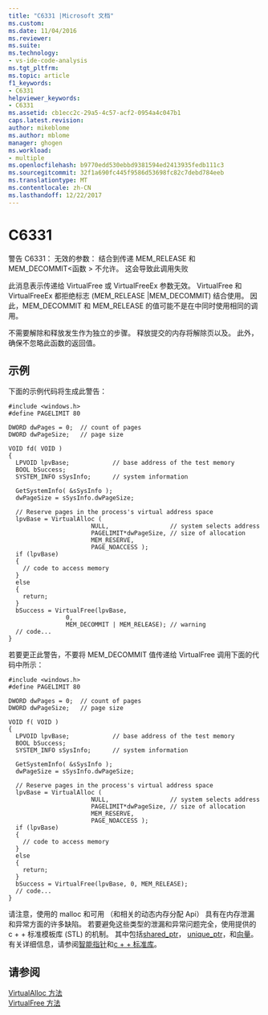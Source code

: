 ```yaml
---
title: "C6331 |Microsoft 文档"
ms.custom: 
ms.date: 11/04/2016
ms.reviewer: 
ms.suite: 
ms.technology:
- vs-ide-code-analysis
ms.tgt_pltfrm: 
ms.topic: article
f1_keywords:
- C6331
helpviewer_keywords:
- C6331
ms.assetid: cb1ecc2c-29a5-4c57-acf2-0954a4c047b1
caps.latest.revision: 
author: mikeblome
ms.author: mblome
manager: ghogen
ms.workload:
- multiple
ms.openlocfilehash: b9770edd530ebbd9381594ed2413935fedb111c3
ms.sourcegitcommit: 32f1a690fc445f9586d53698fc82c7debd784eeb
ms.translationtype: MT
ms.contentlocale: zh-CN
ms.lasthandoff: 12/22/2017
---
```

# <a name="c6331"></a>C6331
警告 C6331： 无效的参数： 结合到传递 MEM_RELEASE 和 MEM_DECOMMIT\<函数 > 不允许。 这会导致此调用失败  
  
 此消息表示传递给 VirtualFree 或 VirtualFreeEx 参数无效。 VirtualFree 和 VirtualFreeEx 都拒绝标志 (MEM_RELEASE &#124;MEM_DECOMMIT) 结合使用。 因此，MEM_DECOMMIT 和 MEM_RELEASE 的值可能不是在中同时使用相同的调用。  
  
 不需要解除和释放发生作为独立的步骤。 释放提交的内存将解除页以及。 此外，确保不忽略此函数的返回值。  
  
## <a name="example"></a>示例  
 下面的示例代码将生成此警告：  
  
```  
#include <windows.h>  
#define PAGELIMIT 80  
  
DWORD dwPages = 0;  // count of pages   
DWORD dwPageSize;   // page size   
  
VOID fd( VOID )  
{  
  LPVOID lpvBase;            // base address of the test memory  
  BOOL bSuccess;             
  SYSTEM_INFO sSysInfo;      // system information  
  
  GetSystemInfo( &sSysInfo );    
  dwPageSize = sSysInfo.dwPageSize;  
  
  // Reserve pages in the process's virtual address space  
  lpvBase = VirtualAlloc (  
                       NULL,                 // system selects address  
                       PAGELIMIT*dwPageSize, // size of allocation  
                       MEM_RESERVE,          
                       PAGE_NOACCESS );       
  if (lpvBase)  
  {  
    // code to access memory   
  }  
  else  
  {  
    return;  
  }  
  bSuccess = VirtualFree(lpvBase,              
                0,  
                MEM_DECOMMIT | MEM_RELEASE); // warning   
  // code...  
}  
```  
  
 若要更正此警告，不要将 MEM_DECOMMIT 值传递给 VirtualFree 调用下面的代码中所示：  
  
```  
#include <windows.h>  
#define PAGELIMIT 80  
  
DWORD dwPages = 0;  // count of pages   
DWORD dwPageSize;   // page size   
  
VOID f( VOID )  
{  
  LPVOID lpvBase;            // base address of the test memory  
  BOOL bSuccess;             
  SYSTEM_INFO sSysInfo;      // system information  
  
  GetSystemInfo( &sSysInfo );    
  dwPageSize = sSysInfo.dwPageSize;  
  
  // Reserve pages in the process's virtual address space  
  lpvBase = VirtualAlloc (  
                       NULL,                 // system selects address  
                       PAGELIMIT*dwPageSize, // size of allocation  
                       MEM_RESERVE,          
                       PAGE_NOACCESS );       
  if (lpvBase)  
  {  
    // code to access memory   
  }  
  else  
  {  
    return;  
  }  
  bSuccess = VirtualFree(lpvBase, 0, MEM_RELEASE);   
  // code...  
}  
```  
  
 请注意，使用的 malloc 和可用 （和相关的动态内存分配 Api） 具有在内存泄漏和异常方面的许多缺陷。 若要避免这些类型的泄漏和异常问题完全，使用提供的 c + + 标准模板库 (STL) 的机制。 其中包括[shared_ptr](/cpp/standard-library/shared-ptr-class)， [unique_ptr](/cpp/standard-library/unique-ptr-class)，和[向量](/cpp/standard-library/vector)。 有关详细信息，请参阅[智能指针](/cpp/cpp/smart-pointers-modern-cpp)和[c + + 标准库](/cpp/standard-library/cpp-standard-library-reference)。  
  
## <a name="see-also"></a>请参阅  
 [VirtualAlloc 方法](/dotnet/framework/unmanaged-api/hosting/ihostmemorymanager-virtualalloc-method)   
 [VirtualFree 方法](/dotnet/framework/unmanaged-api/hosting/ihostmemorymanager-virtualfree-method)